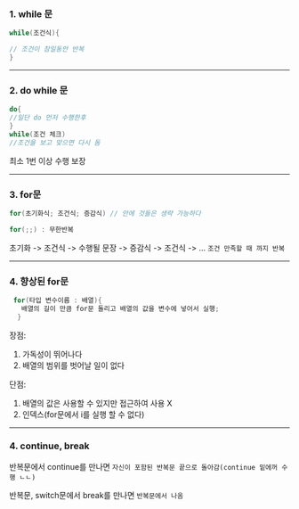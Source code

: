 ### 1. while 문

```java
while(조건식){

// 조건이 참일동안 반복
}
```
---

### 2. do while 문
```java
do{
//일단 do 먼저 수행한후    
}
while(조건 체크)
//조건을 보고 맞으면 다시 돔
```
최소 1번 이상 수행 보장

---
### 3. for문

```java
for(초기화식; 조건식; 증감식) // 안에 것들은 생략 가능하다

for(;;) : 무한반복
```
초기화 -> 조건식 -> 수행될 문장 -> 증감식 -> 조건식 -> ... 
`조건 만족할 때 까지 반복`

---

### 4. 향상된 for문
```java
 for(타입 변수이름 : 배열){
   배열의 길이 만큼 for문 돌리고 배열의 값을 변수에 넣어서 실행;
  }
```

장점: 
1. 가독성이 뛰어나다
2. 배열의 범위를 벗어날 일이 없다

단점:
1. 배열의 값은 사용할 수 있지만 접근하여 사용 X
2. 인덱스(for문에서 i를 실행 할 수 없다)

		
---
### 4. continue, break

반복문에서 continue를 만나면 `자신이 포함된 반복문 끝으로 돌아감(continue 밑에꺼 수행 ㄴㄴ)`

반복문, switch문에서 break를 만나면 `반복문에서 나옴`


